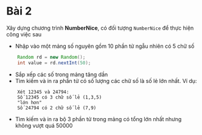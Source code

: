 # Bài 2

Xây dựng chương trình **NumberNice**, có đối tượng `NumberNice` để thực hiện công việc sau

- Nhập vào một mảng số nguyên gồm 10 phần tử ngẫu nhiên có 5 chữ số

```java
    Random rd = new Random();
    int value = rd.nextInt(50);
```

- Sắp xếp các số trong mảng tăng dần
- Tìm kiếm và in ra phần tử có số lượng các chữ số là số lẻ lớn nhất. Ví dụ:

```
    Xét 12345 và 24794:
    Số 12345 có 3 chữ số lẻ (1,3,5)
    "lớn hơn"
    Số 24794 có 2 chữ số lẻ (7,9)
```

- Tìm kiếm và in ra bộ 3 phần tử trong mảng có tổng lớn nhất nhưng không vượt quá 50000
